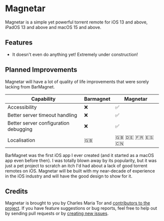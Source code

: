 # Magnetar

Magnetar is a simple yet powerful torrent remote for iOS 13 and above, iPadOS 13 and above and macOS 15 and above.

## Features

* It doesn't even do anything yet! Extremely under construction!

## Planned Improvements

Magnetar will have a lot of quality of life improvements that were sorely lacking from BarMagnet.

| Capability | Barmagnet  | Magnetar |
| ------------- | -- | -- |
| Accessibility | ❌ | ✅ |
| Better server timeout handling | ❌ | ✅ |
| Better server configuration debugging | ❌ | ✅ |
| Localisation  | 🇬🇧 | 🇬🇧 🇩🇪 🇫🇷 🇪🇸 🇨🇳 |

BarMagnet was the first iOS app I ever created (and it started as a macOS app even before then).
I was totally blown away by its popularity, but it was just a pet project to scratch an itch I'd had about a lack of good torrent remotes on iOS. 
Magnetar will be built with my near-decade of experience in the iOS industry and will have the good design to show for it.

## Credits

Magnetar is brought to you by Charles Maria Tor and [contributors to the project](https://github.com/Qata/Magnetar/contributors). If you have feature suggestions or bug reports, feel free to help out by sending pull requests or by [creating new issues](https://github.com/Qata/Magnetar/issues/new).
